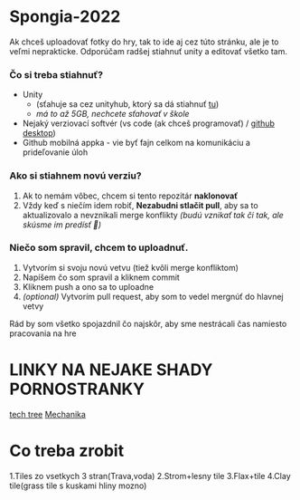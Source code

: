 # Spongia-2022
Ak chceš uploadovať fotky do hry, tak to ide aj cez túto stránku, ale je to veľmi neprakticke. Odporúčam radšej stiahnuť unity a editovať všetko tam. 
### Čo si treba stiahnuť?
- Unity 
  - (sťahuje sa cez unityhub, ktorý sa dá stiahnuť [tu](https://unity3d.com/get-unity/download)) 
  - *má to až 5GB, nechcete sťahovať v škole*
- Nejaký verziovací softvér (vs code (ak chceš programovať) / [github desktop](https://desktop.github.com/))
- Github mobilná appka - vie byť fajn celkom na komunikáciu a prideľovanie úloh

### Ako si stiahnem novú verziu?
1. Ak to nemám vôbec, chcem si tento repozitár **naklonovať**
2. Vždy keď s niečím idem robiť, **Nezabudni stlačit pull**, aby sa to aktualizovalo a nevznikali merge konflikty *(budú vznikať tak či tak, ale skúsme im predísť :slightly_smiling_face:)*

### Niečo som spravil, chcem to uploadnuť.
1. Vytvorím si svoju novú vetvu (tiež kvôli merge konfliktom)
2. Napíšem čo som spravil a kliknem commit
3. Kliknem push a ono sa to uploadne
4. *(optional)* Vytvorím pull request, aby som to vedel mergnúť do hlavnej vetvy

Rád by som všetko spojazdnil čo najskôr, aby sme nestrácali čas namiesto pracovania na hre


# LINKY NA NEJAKE SHADY PORNOSTRANKY
[tech tree](https://docs.google.com/spreadsheets/d/1YrOJNCSg42M4qrdW6M4-VixxszYXsPnOivRYsxmLwBA/edit#gid=0)
[Mechanika](https://docs.google.com/document/d/1eWJkwBysrTIPpjDZhwHpCY-owHBNe201osDEkZ3lEZM/edit?usp=sharing)

# Co treba zrobit
1.Tiles zo vsetkych 3 stran(Trava,voda)
2.Strom+lesny tile
3.Flax+tile
4.Clay tile(grass tile s kuskami hliny mozno)

